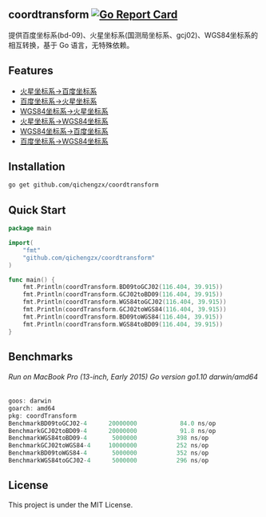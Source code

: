 coordtransform
[![Go Report Card](https://goreportcard.com/badge/github.com/qichengzx/coordtransform)](https://goreportcard.com/report/github.com/qichengzx/coordtransform)
----

提供百度坐标系(bd-09)、火星坐标系(国测局坐标系、gcj02)、WGS84坐标系的相互转换，基于 Go 语言，无特殊依赖。

Features
------

- [火星坐标系->百度坐标系](https://github.com/qichengzx/coordtransform/blob/ecfa225e65d96871733941ddc35ff8194c13e9f3/main.go#L32)
- [百度坐标系->火星坐标系](https://github.com/qichengzx/coordtransform/blob/ecfa225e65d96871733941ddc35ff8194c13e9f3/main.go#L18)
- [WGS84坐标系->火星坐标系](https://github.com/qichengzx/coordtransform/blob/ecfa225e65d96871733941ddc35ff8194c13e9f3/main.go#L43)
- [火星坐标系->WGS84坐标系](https://github.com/qichengzx/coordtransform/blob/ecfa225e65d96871733941ddc35ff8194c13e9f3/main.go#L54)
- [WGS84坐标系->百度坐标系](https://github.com/qichengzx/coordtransform/blob/ecfa225e65d96871733941ddc35ff8194c13e9f3/main.go#L71)
- [百度坐标系->WGS84坐标系](https://github.com/qichengzx/coordtransform/blob/ecfa225e65d96871733941ddc35ff8194c13e9f3/main.go#L65)

Installation
------

```bash
go get github.com/qichengzx/coordtransform
```

Quick Start
------

```Go
package main

import(
	"fmt"
	"github.com/qichengzx/coordtransform"
)

func main() {
	fmt.Println(coordTransform.BD09toGCJ02(116.404, 39.915))
	fmt.Println(coordTransform.GCJ02toBD09(116.404, 39.915))
	fmt.Println(coordTransform.WGS84toGCJ02(116.404, 39.915))
	fmt.Println(coordTransform.GCJ02toWGS84(116.404, 39.915))
	fmt.Println(coordTransform.BD09toWGS84(116.404, 39.915))
	fmt.Println(coordTransform.WGS84toBD09(116.404, 39.915))
}

```

Benchmarks
------

###### Run on MacBook Pro (13-inch, Early 2015) Go version go1.10 darwin/amd64

```Go
goos: darwin
goarch: amd64
pkg: coordTransform
BenchmarkBD09toGCJ02-4    	20000000	        84.0 ns/op
BenchmarkGCJ02toBD09-4    	20000000	        91.8 ns/op
BenchmarkWGS84toBD09-4    	 5000000	       398 ns/op
BenchmarkGCJ02toWGS84-4   	10000000	       252 ns/op
BenchmarkBD09toWGS84-4    	 5000000	       352 ns/op
BenchmarkWGS84toGCJ02-4   	 5000000	       296 ns/op
```

License
------

This project is under the MIT License.
